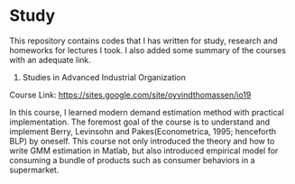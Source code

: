 # Study

This repository contains codes that I has written for study, research and homeworks for lectures I took. I also added some summary of the courses with an adequate link.

1. Studies in Advanced Industrial Organization

Course Link: https://sites.google.com/site/oyvindthomassen/io19

In this course, I learned modern demand estimation method with practical implementation. The foremost goal of the course is to understand and implement Berry, Levinsohn and Pakes(Econometrica, 1995; henceforth BLP) by oneself. This course not only introduced the theory and how to write GMM estimation in Matlab, but also introduced empirical model for consuming a bundle of products such as consumer behaviors in a supermarket. 
